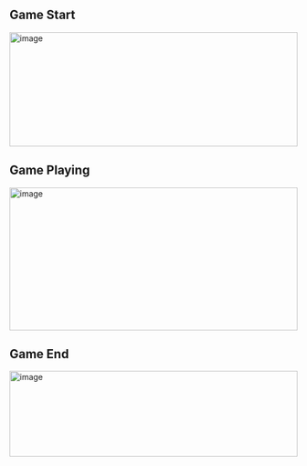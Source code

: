 <h2>Game Start</h2>

<img src="https://github.com/sanket96s/Projects/assets/109816069/1f64f07c-b68b-4c81-ac2b-1ce65e8739b6" alt="image" width="100%" height="200">

<h2>Game Playing</h2>

<img src="https://github.com/sanket96s/Projects/assets/109816069/9215da37-af3a-43d7-95c6-228b257910b6" alt="image" width="100%" height="250">

<h2>Game End</h2>

<img src="https://github.com/sanket96s/Projects/assets/109816069/99e18b22-bef7-4c2e-9cd8-138dbd694169" alt="image" width="100%" height="150">
